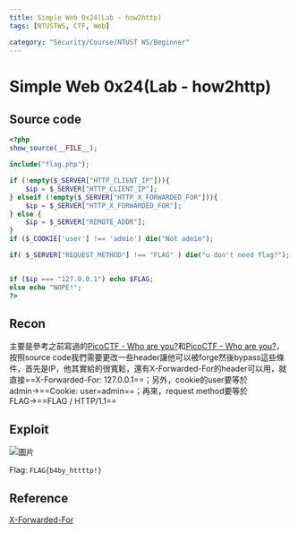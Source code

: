 ```yaml
---
title: Simple Web 0x24(Lab - how2http)
tags: [NTUSTWS, CTF, Web]

category: "Security/Course/NTUST WS/Beginner"
---
```


# Simple Web 0x24(Lab - how2http)
## Source code
```php
<?php
show_source(__FILE__);

include("flag.php");

if (!empty($_SERVER["HTTP_CLIENT_IP"])){
    $ip = $_SERVER["HTTP_CLIENT_IP"];
} elseif (!empty($_SERVER["HTTP_X_FORWARDED_FOR"])){
    $ip = $_SERVER["HTTP_X_FORWARDED_FOR"];
} else {
    $ip = $_SERVER["REMOTE_ADDR"];
}
if ($_COOKIE['user'] !== 'admin') die("Not admim");

if( $_SERVER["REQUEST_METHOD"] !== "FLAG" ) die("u don't need flag?");


if ($ip === "127.0.0.1") echo $FLAG;
else echo "NOPE!";
?>
```
## Recon
主要是參考之前寫過的[PicoCTF - Who are you?](https://hackmd.io/@SBK6401/B135SD0w2)和[PicoCTF - Who are you?](https://hackmd.io/@SBK6401/Syct_Ol0i#Challenge-picobrowser%F0%9F%8D%B0)，按照source code我們需要更改一些header讓他可以被forge然後bypass這些條件，首先是IP，他其實給的很寬鬆，還有X-Forwarded-For的header可以用，就直接==X-Forwarded-For: 127.0.0.1==；另外，cookie的user要等於admin→==Cookie: user=admin==；再來，request method要等於FLAG→==FLAG / HTTP/1.1==
## Exploit
![圖片](https://hackmd.io/_uploads/H14qGKvrp.png)

Flag: `FLAG{b4by_httttp!}`
## Reference
[X-Forwarded-For](https://developer.mozilla.org/en-US/docs/Web/HTTP/Headers/X-Forwarded-For)